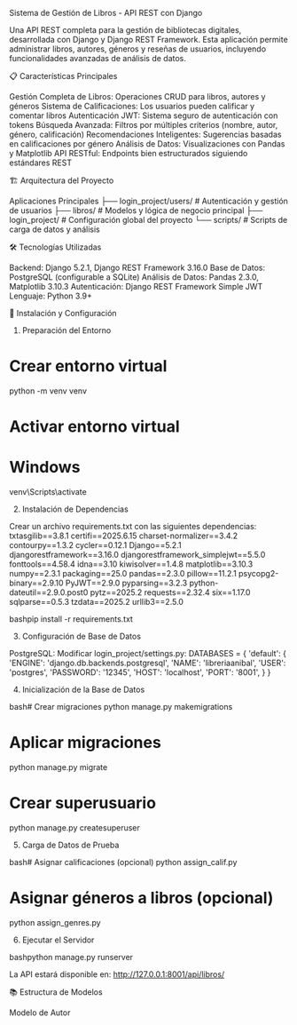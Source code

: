 Sistema de Gestión de Libros - API REST con Django

Una API REST completa para la gestión de bibliotecas digitales, desarrollada con Django y Django REST Framework. Esta aplicación permite administrar libros, autores, géneros y reseñas de usuarios, incluyendo funcionalidades avanzadas de análisis de datos.

📋 Características Principales

Gestión Completa de Libros: Operaciones CRUD para libros, autores y géneros
Sistema de Calificaciones: Los usuarios pueden calificar y comentar libros
Autenticación JWT: Sistema seguro de autenticación con tokens
Búsqueda Avanzada: Filtros por múltiples criterios (nombre, autor, género, calificación)
Recomendaciones Inteligentes: Sugerencias basadas en calificaciones por género
Análisis de Datos: Visualizaciones con Pandas y Matplotlib
API RESTful: Endpoints bien estructurados siguiendo estándares REST

🏗️ Arquitectura del Proyecto

Aplicaciones Principales
├── login_project/users/      # Autenticación y gestión de usuarios
├── libros/                   # Modelos y lógica de negocio principal
├── login_project/            # Configuración global del proyecto
└── scripts/                  # Scripts de carga de datos y análisis

🛠️ Tecnologías Utilizadas

Backend: Django 5.2.1, Django REST Framework 3.16.0
Base de Datos: PostgreSQL (configurable a SQLite)
Análisis de Datos: Pandas 2.3.0, Matplotlib 3.10.3
Autenticación: Django REST Framework Simple JWT
Lenguaje: Python 3.9+

🚀 Instalación y Configuración

1. Preparación del Entorno
   
# Crear entorno virtual
python -m venv venv

# Activar entorno virtual
# Windows
venv\Scripts\activate

2. Instalación de Dependencias
   
Crear un archivo requirements.txt con las siguientes dependencias:
txtasgilib==3.8.1
certifi==2025.6.15
charset-normalizer==3.4.2
contourpy==1.3.2
cycler==0.12.1
Django==5.2.1
djangorestframework==3.16.0
djangorestframework_simplejwt==5.5.0
fonttools==4.58.4
idna==3.10
kiwisolver==1.4.8
matplotlib==3.10.3
numpy==2.3.1
packaging==25.0
pandas==2.3.0
pillow==11.2.1
psycopg2-binary==2.9.10
PyJWT==2.9.0
pyparsing==3.2.3
python-dateutil==2.9.0.post0
pytz==2025.2
requests==2.32.4
six==1.17.0
sqlparse==0.5.3
tzdata==2025.2
urllib3==2.5.0  

bashpip install -r requirements.txt

3. Configuración de Base de Datos

PostgreSQL:
Modificar login_project/settings.py:
DATABASES = {
    'default': {
        'ENGINE': 'django.db.backends.postgresql',
        'NAME': 'libreriaanibal',
        'USER': 'postgres',
        'PASSWORD': '12345',
        'HOST': 'localhost',
        'PORT': '8001', 
    }
}

4. Inicialización de la Base de Datos

bash# Crear migraciones
python manage.py makemigrations

# Aplicar migraciones
python manage.py migrate

# Crear superusuario
python manage.py createsuperuser

5. Carga de Datos de Prueba
   
bash# Asignar calificaciones (opcional)
python assign_calif.py

# Asignar géneros a libros (opcional)
python assign_genres.py

6. Ejecutar el Servidor
   
bashpython manage.py runserver

La API estará disponible en: http://127.0.0.1:8001/api/libros/

📚 Estructura de Modelos

Modelo de Autor









